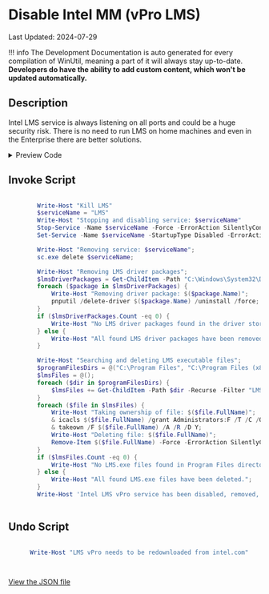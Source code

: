 ﻿# Disable Intel MM (vPro LMS)

Last Updated: 2024-07-29


!!! info
     The Development Documentation is auto generated for every compilation of WinUtil, meaning a part of it will always stay up-to-date. **Developers do have the ability to add custom content, which won't be updated automatically.**


## Description

Intel LMS service is always listening on all ports and could be a huge security risk. There is no need to run LMS on home machines and even in the Enterprise there are better solutions.

<!-- BEGIN CUSTOM CONTENT -->

<!-- END CUSTOM CONTENT -->

<details>
<summary>Preview Code</summary>

```json
{
    "Content":  "Disable Intel MM (vPro LMS)",
    "Description":  "Intel LMS service is always listening on all ports and could be a huge security risk. There is no need to run LMS on home machines and even in the Enterprise there are better solutions.",
    "category":  "z__Advanced Tweaks - CAUTION",
    "panel":  "1",
    "Order":  "a026_",
    "InvokeScript":  [
                         "\r\n        Write-Host \"Kill LMS\"\r\n        $serviceName = \"LMS\"\r\n        Write-Host \"Stopping and disabling service: $serviceName\"\r\n        Stop-Service -Name $serviceName -Force -ErrorAction SilentlyContinue;\r\n        Set-Service -Name $serviceName -StartupType Disabled -ErrorAction SilentlyContinue;\r\n\r\n        Write-Host \"Removing service: $serviceName\";\r\n        sc.exe delete $serviceName;\r\n\r\n        Write-Host \"Removing LMS driver packages\";\r\n        $lmsDriverPackages = Get-ChildItem -Path \"C:\\Windows\\System32\\DriverStore\\FileRepository\" -Recurse -Filter \"lms.inf*\";\r\n        foreach ($package in $lmsDriverPackages) {\r\n            Write-Host \"Removing driver package: $($package.Name)\";\r\n            pnputil /delete-driver $($package.Name) /uninstall /force;\r\n        }\r\n        if ($lmsDriverPackages.Count -eq 0) {\r\n            Write-Host \"No LMS driver packages found in the driver store.\";\r\n        } else {\r\n            Write-Host \"All found LMS driver packages have been removed.\";\r\n        }\r\n\r\n        Write-Host \"Searching and deleting LMS executable files\";\r\n        $programFilesDirs = @(\"C:\\Program Files\", \"C:\\Program Files (x86)\");\r\n        $lmsFiles = @();\r\n        foreach ($dir in $programFilesDirs) {\r\n            $lmsFiles += Get-ChildItem -Path $dir -Recurse -Filter \"LMS.exe\" -ErrorAction SilentlyContinue;\r\n        }\r\n        foreach ($file in $lmsFiles) {\r\n            Write-Host \"Taking ownership of file: $($file.FullName)\";\r\n            \u0026 icacls $($file.FullName) /grant Administrators:F /T /C /Q;\r\n            \u0026 takeown /F $($file.FullName) /A /R /D Y;\r\n            Write-Host \"Deleting file: $($file.FullName)\";\r\n            Remove-Item $($file.FullName) -Force -ErrorAction SilentlyContinue;\r\n        }\r\n        if ($lmsFiles.Count -eq 0) {\r\n            Write-Host \"No LMS.exe files found in Program Files directories.\";\r\n        } else {\r\n            Write-Host \"All found LMS.exe files have been deleted.\";\r\n        }\r\n        Write-Host \u0027Intel LMS vPro service has been disabled, removed, and blocked.\u0027;\r\n       "
                     ],
    "UndoScript":  [
                       "\r\n      Write-Host \"LMS vPro needs to be redownloaded from intel.com\"\r\n\r\n      "
                   ]
}
```
</details>

## Invoke Script

```powershell

        Write-Host "Kill LMS"
        $serviceName = "LMS"
        Write-Host "Stopping and disabling service: $serviceName"
        Stop-Service -Name $serviceName -Force -ErrorAction SilentlyContinue;
        Set-Service -Name $serviceName -StartupType Disabled -ErrorAction SilentlyContinue;

        Write-Host "Removing service: $serviceName";
        sc.exe delete $serviceName;

        Write-Host "Removing LMS driver packages";
        $lmsDriverPackages = Get-ChildItem -Path "C:\Windows\System32\DriverStore\FileRepository" -Recurse -Filter "lms.inf*";
        foreach ($package in $lmsDriverPackages) {
            Write-Host "Removing driver package: $($package.Name)";
            pnputil /delete-driver $($package.Name) /uninstall /force;
        }
        if ($lmsDriverPackages.Count -eq 0) {
            Write-Host "No LMS driver packages found in the driver store.";
        } else {
            Write-Host "All found LMS driver packages have been removed.";
        }

        Write-Host "Searching and deleting LMS executable files";
        $programFilesDirs = @("C:\Program Files", "C:\Program Files (x86)");
        $lmsFiles = @();
        foreach ($dir in $programFilesDirs) {
            $lmsFiles += Get-ChildItem -Path $dir -Recurse -Filter "LMS.exe" -ErrorAction SilentlyContinue;
        }
        foreach ($file in $lmsFiles) {
            Write-Host "Taking ownership of file: $($file.FullName)";
            & icacls $($file.FullName) /grant Administrators:F /T /C /Q;
            & takeown /F $($file.FullName) /A /R /D Y;
            Write-Host "Deleting file: $($file.FullName)";
            Remove-Item $($file.FullName) -Force -ErrorAction SilentlyContinue;
        }
        if ($lmsFiles.Count -eq 0) {
            Write-Host "No LMS.exe files found in Program Files directories.";
        } else {
            Write-Host "All found LMS.exe files have been deleted.";
        }
        Write-Host 'Intel LMS vPro service has been disabled, removed, and blocked.';
       

```
## Undo Script

```powershell

      Write-Host "LMS vPro needs to be redownloaded from intel.com"

      

```
<!-- BEGIN SECOND CUSTOM CONTENT -->

<!-- END SECOND CUSTOM CONTENT -->

[View the JSON file](https://github.com/ChrisTitusTech/winutil/tree/main/config/tweaks.json)

